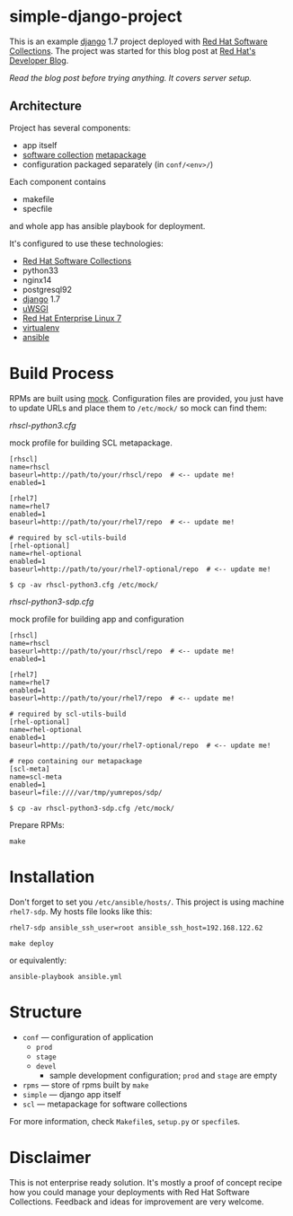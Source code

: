 simple-django-project
=====================

This is an example [django](http://djangoproject.com/) 1.7 project deployed with [Red Hat Software Collections](https://access.redhat.com/documentation/en-US/Red_Hat_Software_Collections/). The project was started for this blog post at [Red Hat's Developer Blog](https://developerblog.redhat.com).

*Read the blog post before trying anything. It covers server setup.*

Architecture
------------

Project has several components:

* app itself
* [software collection](https://www.softwarecollections.org/) [metapackage](http://docs.fedoraproject.org/en-US/Fedora_Contributor_Documentation/1/html/Software_Collections_Guide/sect-Creating_a_Meta_Package.html)
* configuration packaged separately (in `conf/<env>/`)

Each component contains

* makefile
* specfile

and whole app has ansible playbook for deployment.

It's configured to use these technologies:

* [Red Hat Software Collections](https://access.redhat.com/documentation/en-US/Red_Hat_Software_Collections/)
 * python33
 * nginx14
 * postgresql92
* [django](http://djangoproject.com/) 1.7
* [uWSGI](https://uwsgi-docs.readthedocs.org/en/latest/)
* [Red Hat Enterprise Linux 7](http://www.redhat.com/en/resources/rhel-7-whats-new)
* [virtualenv](http://virtualenv.readthedocs.org/)
* [ansible](http://www.ansible.com/)

Build Process
============

RPMs are built using [mock](http://fedoraproject.org/wiki/Projects/Mock). Configuration files are provided, you just have to update URLs and place them to `/etc/mock/` so mock can find them:

_rhscl-python3.cfg_

mock profile for building SCL metapackage.

```
[rhscl]
name=rhscl
baseurl=http://path/to/your/rhscl/repo  # <-- update me!
enabled=1

[rhel7]
name=rhel7
enabled=1
baseurl=http://path/to/your/rhel7/repo  # <-- update me!

# required by scl-utils-build
[rhel-optional]
name=rhel-optional
enabled=1
baseurl=http://path/to/your/rhel7-optional/repo  # <-- update me!
```

```
$ cp -av rhscl-python3.cfg /etc/mock/
```


_rhscl-python3-sdp.cfg_

mock profile for building app and configuration

```
[rhscl]
name=rhscl
baseurl=http://path/to/your/rhscl/repo  # <-- update me!
enabled=1

[rhel7]
name=rhel7
enabled=1
baseurl=http://path/to/your/rhel7/repo  # <-- update me!

# required by scl-utils-build
[rhel-optional]
name=rhel-optional
enabled=1
baseurl=http://path/to/your/rhel7-optional/repo  # <-- update me!

# repo containing our metapackage
[scl-meta]
name=scl-meta
enabled=1
baseurl=file:////var/tmp/yumrepos/sdp/
```

```
$ cp -av rhscl-python3-sdp.cfg /etc/mock/
```

Prepare RPMs:

```
make
```

Installation
============

Don't forget to set you `/etc/ansible/hosts/`. This project is using machine `rhel7-sdp`. My hosts file looks like this:

```
rhel7-sdp ansible_ssh_user=root ansible_ssh_host=192.168.122.62
```

```
make deploy
```

or equivalently:

```
ansible-playbook ansible.yml
```

Structure
=========

* `conf` — configuration of application
  * `prod`
  * `stage`
  * `devel`
    * sample development configuration; `prod` and `stage` are empty
* `rpms` — store of rpms built by `make`
* `simple` — django app itself
* `scl` —  metapackage for software collections

For more information, check `Makefile`s, `setup.py` or `specfile`s.

Disclaimer
==========

This is not enterprise ready solution. It's mostly a proof of concept recipe how you could manage your deployments with Red Hat Software Collections. Feedback and ideas for improvement are very welcome.

